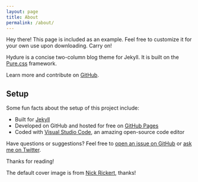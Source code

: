 ```yaml
---
layout: page
title: About
permalink: /about/
---
```


<p class="message">
  Hey there! This page is included as an example. Feel free to customize it for your own use upon downloading. Carry on!
</p>

Hydure is a concise two-column blog theme for Jekyll. It is built on the [Pure.css](https://github.com/pure-css/pure) framework.

Learn more and contribute on [GitHub](https://github.com/zivong/jekyll-theme-hydure).

## Setup

Some fun facts about the setup of this project include:

- Built for [Jekyll](https://jekyllrb.com)
- Developed on GitHub and hosted for free on [GitHub Pages](https://pages.github.com)
- Coded with [Visual Studio Code](https://code.visualstudio.com/), an amazing open-source code editor

Have questions or suggestions? Feel free to [open an issue on GitHub](https://github.com/zivong/jekyll-theme-hydure/issues/new) or [ask me on Twitter](https://twitter.com/zivong91).

Thanks for reading!

The default cover image is from [Nick Rickert](https://unsplash.com/@nick_rickert), thanks!
